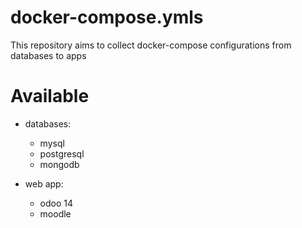 # docker-compose.ymls

This repository aims to collect docker-compose configurations from databases to
apps

# Available

- databases:

  - mysql
  - postgresql
  - mongodb

- web app:
  - odoo 14
  - moodle
